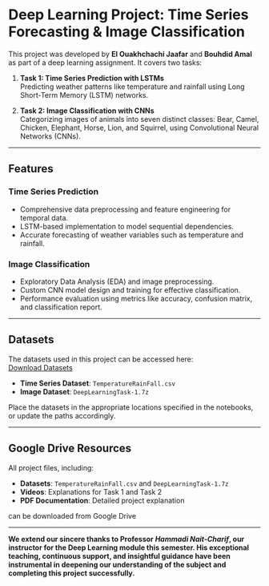 # Deep Learning Project: Time Series Forecasting & Image Classification  

This project was developed by **El Ouakhchachi Jaafar** and **Bouhdid Amal** as part of a deep learning assignment. It covers two tasks:  

1. **Task 1: Time Series Prediction with LSTMs**  
   Predicting weather patterns like temperature and rainfall using Long Short-Term Memory (LSTM) networks.  

2. **Task 2: Image Classification with CNNs**  
   Categorizing images of animals into seven distinct classes: Bear, Camel, Chicken, Elephant, Horse, Lion, and Squirrel, using Convolutional Neural Networks (CNNs).  

---

## Features  

### Time Series Prediction  
- Comprehensive data preprocessing and feature engineering for temporal data.  
- LSTM-based implementation to model sequential dependencies.  
- Accurate forecasting of weather variables such as temperature and rainfall.  

### Image Classification  
- Exploratory Data Analysis (EDA) and image preprocessing.  
- Custom CNN model design and training for effective classification.  
- Performance evaluation using metrics like accuracy, confusion matrix, and classification report.  

---

## Datasets  

The datasets used in this project can be accessed here:  
[Download Datasets](https://drive.google.com/drive/u/0/folders/1pUxH4zjR52cx1nUG1Kb2Fyh4AFKlU_9Q)  

- **Time Series Dataset**: `TemperatureRainFall.csv`  
- **Image Dataset**: `DeepLearningTask-1.7z`  

Place the datasets in the appropriate locations specified in the notebooks, or update the paths accordingly.  

---

## Google Drive Resources  

All project files, including:  
- **Datasets**: `TemperatureRainFall.csv` and `DeepLearningTask-1.7z`  
- **Videos**: Explanations for Task 1 and Task 2  
- **PDF Documentation**: Detailed project explanation  

can be downloaded from Google Drive

---
**We extend our sincere thanks to Professor ***Hammadi Nait-Charif***, our instructor for the Deep Learning module this semester. His exceptional teaching, continuous support, and insightful guidance have been instrumental in deepening our understanding of the subject and completing this project successfully.**







